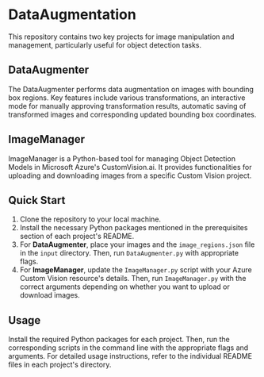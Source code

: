 # DataAugmentation

This repository contains two key projects for image manipulation and management, particularly useful for object detection tasks.

## DataAugmenter

The DataAugmenter performs data augmentation on images with bounding box regions. Key features include various transformations, an interactive mode for manually approving transformation results, automatic saving of transformed images and corresponding updated bounding box coordinates.

## ImageManager

ImageManager is a Python-based tool for managing Object Detection Models in Microsoft Azure's CustomVision.ai. It provides functionalities for uploading and downloading images from a specific Custom Vision project.

## Quick Start

1. Clone the repository to your local machine.
2. Install the necessary Python packages mentioned in the prerequisites section of each project's README.
3. For **DataAugmenter**, place your images and the `image_regions.json` file in the `input` directory. Then, run `DataAugmenter.py` with appropriate flags.
4. For **ImageManager**, update the `ImageManager.py` script with your Azure Custom Vision resource's details. Then, run `ImageManager.py` with the correct arguments depending on whether you want to upload or download images.

## Usage

Install the required Python packages for each project. Then, run the corresponding scripts in the command line with the appropriate flags and arguments. For detailed usage instructions, refer to the individual README files in each project's directory.

